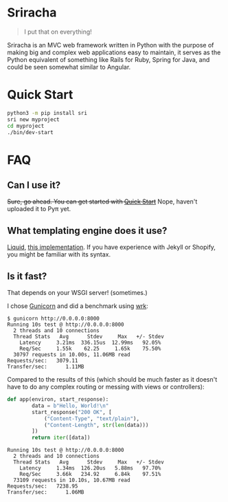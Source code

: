 # Sriracha
> I put that on everything!

Sriracha is an MVC web framework written in Python with the purpose of making
big and complex web applications easy to maintain, it serves as the Python
equivalent of something like Rails for Ruby, Spring for Java, and could be seen
somewhat similar to Angular.

# Quick Start
```bash
python3 -m pip install sri
sri new myproject
cd myproject
./bin/dev-start
```

# FAQ
## Can I use it?
~~Sure, go ahead. You can get started with [Quick Start](#quick-start)~~
Nope, haven't uploaded it to Pyπ yet.

## What templating engine does it use?
[Liquid](https://shopify.github.io/liquid/),
[this implementation](https://github.com/jg-rp/liquid). If you have experience
with Jekyll or Shopify, you might be familiar with its syntax.

## Is it fast?
That depends on your WSGI server! (sometimes.)

I chose [Gunicorn](https://gunicorn.org/) and did a benchmark using [wrk](https://github.com/wg/wrk):
```
$ gunicorn http://0.0.0.0:8000
Running 10s test @ http://0.0.0.0:8000
  2 threads and 10 connections
  Thread Stats   Avg      Stdev     Max   +/- Stdev
    Latency     3.21ms  336.15us  12.99ms   92.05%
    Req/Sec     1.55k    62.25     1.65k    75.50%
  30797 requests in 10.00s, 11.06MB read
Requests/sec:   3079.11
Transfer/sec:      1.11MB
````

Compared to the results of this (which should be much faster as it doesn't have
to do any complex routing or messing with views or controllers):
```python
def app(environ, start_response):
        data = b"Hello, World!\n"
        start_response("200 OK", [
            ("Content-Type", "text/plain"),
            ("Content-Length", str(len(data)))
        ])
        return iter([data])
```

```
Running 10s test @ http://0.0.0.0:8000
  2 threads and 10 connections
  Thread Stats   Avg      Stdev     Max   +/- Stdev
    Latency     1.34ms  126.20us   5.88ms   97.70%
    Req/Sec     3.66k   234.92     6.84k    97.51%
  73109 requests in 10.10s, 10.67MB read
Requests/sec:   7238.95
Transfer/sec:      1.06MB
```
